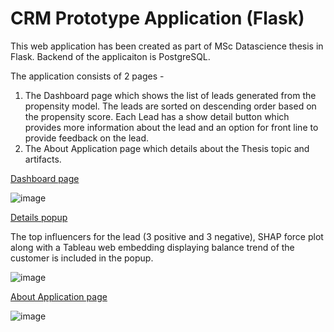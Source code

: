 # CRM Prototype Application (Flask)

This web application has been created as part of MSc Datascience thesis in Flask. Backend of the applicaiton is PostgreSQL. 

The application consists of 2 pages - 
1. The Dashboard page which shows the list of leads generated from the propensity model. The leads are sorted on descending order based on the propensity score. Each Lead has a show detail button which provides more information about the lead and an option for front line to provide feedback on the lead.
2. The About Application page which details about the Thesis topic and artifacts.

<ins>Dashboard page</ins>

![image](https://user-images.githubusercontent.com/95563854/194727608-be841c9d-8322-495b-b074-8b7e61689b3a.png)

<ins>Details popup</ins>

The top influencers for the lead (3 positive and 3 negative), SHAP force plot along with a Tableau web embedding displaying balance trend of the customer is included in the popup.

![image](https://user-images.githubusercontent.com/95563854/194727656-845e3339-254a-4402-9d59-2ecf316ac598.png)


<ins>About Application page</ins>

![image](https://user-images.githubusercontent.com/95563854/194727675-82e1aea6-4129-4845-bcc1-a9419aae4e0a.png)
